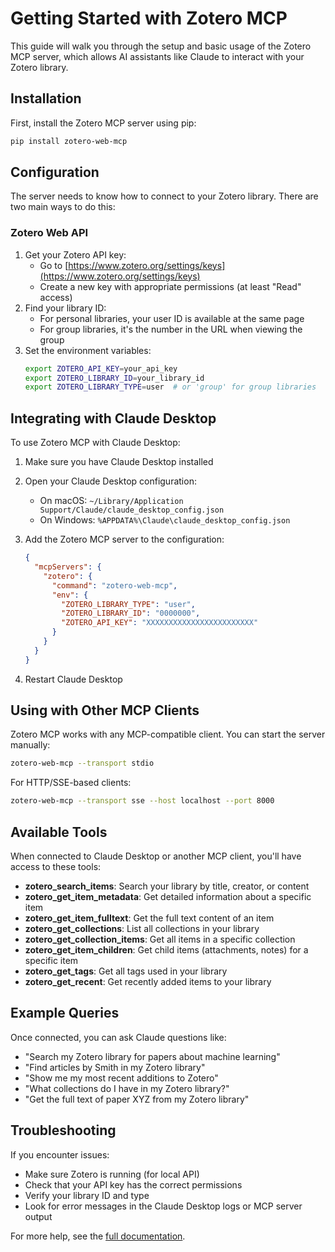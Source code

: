 # Getting Started with Zotero MCP

This guide will walk you through the setup and basic usage of the Zotero MCP server, which allows AI assistants like Claude to interact with your Zotero library.

## Installation

First, install the Zotero MCP server using pip:

```bash
pip install zotero-web-mcp
```

## Configuration

The server needs to know how to connect to your Zotero library. There are two main ways to do this:

### Zotero Web API

1. Get your Zotero API key:
   - Go to [https://www.zotero.org/settings/keys](https://www.zotero.org/settings/keys)
   - Create a new key with appropriate permissions (at least "Read" access)
2. Find your library ID:
   - For personal libraries, your user ID is available at the same page
   - For group libraries, it's the number in the URL when viewing the group
3. Set the environment variables:
   ```bash
   export ZOTERO_API_KEY=your_api_key
   export ZOTERO_LIBRARY_ID=your_library_id
   export ZOTERO_LIBRARY_TYPE=user  # or 'group' for group libraries
   ```

## Integrating with Claude Desktop

To use Zotero MCP with Claude Desktop:

1. Make sure you have Claude Desktop installed
2. Open your Claude Desktop configuration:

   - On macOS: `~/Library/Application Support/Claude/claude_desktop_config.json`
   - On Windows: `%APPDATA%\Claude\claude_desktop_config.json`

3. Add the Zotero MCP server to the configuration:

   ```json
   {
     "mcpServers": {
       "zotero": {
         "command": "zotero-web-mcp",
         "env": {
           "ZOTERO_LIBRARY_TYPE": "user",
           "ZOTERO_LIBRARY_ID": "0000000",
           "ZOTERO_API_KEY": "XXXXXXXXXXXXXXXXXXXXXXXX"
         }
       }
     }
   }
   ```

4. Restart Claude Desktop

## Using with Other MCP Clients

Zotero MCP works with any MCP-compatible client. You can start the server manually:

```bash
zotero-web-mcp --transport stdio
```

For HTTP/SSE-based clients:

```bash
zotero-web-mcp --transport sse --host localhost --port 8000
```

## Available Tools

When connected to Claude Desktop or another MCP client, you'll have access to these tools:

- **zotero_search_items**: Search your library by title, creator, or content
- **zotero_get_item_metadata**: Get detailed information about a specific item
- **zotero_get_item_fulltext**: Get the full text content of an item
- **zotero_get_collections**: List all collections in your library
- **zotero_get_collection_items**: Get all items in a specific collection
- **zotero_get_item_children**: Get child items (attachments, notes) for a specific item
- **zotero_get_tags**: Get all tags used in your library
- **zotero_get_recent**: Get recently added items to your library

## Example Queries

Once connected, you can ask Claude questions like:

- "Search my Zotero library for papers about machine learning"
- "Find articles by Smith in my Zotero library"
- "Show me my most recent additions to Zotero"
- "What collections do I have in my Zotero library?"
- "Get the full text of paper XYZ from my Zotero library"

## Troubleshooting

If you encounter issues:

- Make sure Zotero is running (for local API)
- Check that your API key has the correct permissions
- Verify your library ID and type
- Look for error messages in the Claude Desktop logs or MCP server output

For more help, see the [full documentation](https://github.com/yourusername/zotero-web-mcp).
